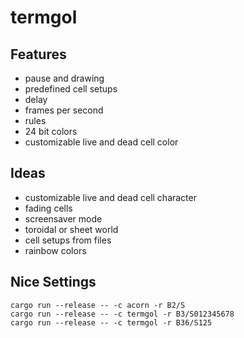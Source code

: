 # termgol

## Features

- pause and drawing
- predefined cell setups
- delay
- frames per second
- rules
- 24 bit colors
- customizable live and dead cell color

## Ideas

- customizable live and dead cell character
- fading cells
- screensaver mode
- toroidal or sheet world
- cell setups from files
- rainbow colors

## Nice Settings

```
cargo run --release -- -c acorn -r B2/S
cargo run --release -- -c termgol -r B3/S012345678
cargo run --release -- -c termgol -r B36/S125
```
